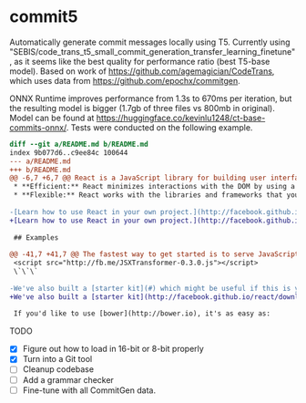 # commit5
Automatically generate commit messages locally using T5. Currently using "SEBIS/code_trans_t5_small_commit_generation_transfer_learning_finetune", as it seems like the best quality for performance ratio (best T5-base model). Based on work of https://github.com/agemagician/CodeTrans, which uses data from https://github.com/epochx/commitgen.

ONNX Runtime improves performance from 1.3s to 670ms per iteration, but the resulting model is bigger (1.7gb of three files vs 800mb in original). Model can be found at https://huggingface.co/kevinlu1248/ct-base-commits-onnx/. Tests were conducted on the following example.

```diff
diff --git a/README.md b/README.md
index 9b077d6..c9ee84c 100644
--- a/README.md
+++ b/README.md
@@ -6,7 +6,7 @@ React is a JavaScript library for building user interfaces.
 * **Efficient:** React minimizes interactions with the DOM by using a mock representation of the DOM.
 * **Flexible:** React works with the libraries and frameworks that you already know.
 
-[Learn how to use React in your own project.](http://facebook.github.io/docs/getting-started.html)
+[Learn how to use React in your own project.](http://facebook.github.io/react/docs/getting-started.html)
 
 ## Examples
 
@@ -41,7 +41,7 @@ The fastest way to get started is to serve JavaScript from the CDN:
 <script src="http://fb.me/JSXTransformer-0.3.0.js"></script>
 \`\`\`
 
-We've also built a [starter kit](#) which might be useful if this is your first time using React. It includes a webpage with an example of using React with live code.
+We've also built a [starter kit](http://facebook.github.io/react/downloads/react-0.3.0.zip) which might be useful if this is your first time using React. It includes a webpage with an example of using React with live code.
 
 If you'd like to use [bower](http://bower.io), it's as easy as:
```

TODO
- [x] Figure out how to load in 16-bit or 8-bit properly
- [x] Turn into a Git tool
- [ ] Cleanup codebase
- [ ] Add a grammar checker 
- [ ] Fine-tune with all CommitGen data.
